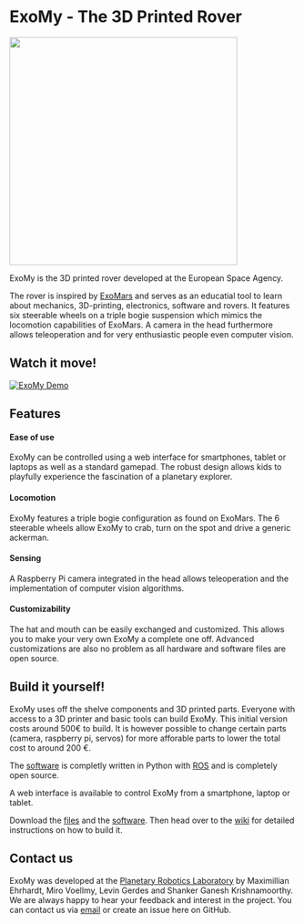 # ExoMy - The 3D Printed Rover

<img src="https://github.com/esa-prl/ExoMy/wiki/images/beauty_shots/edu_assembly/DSC05713.jpg" width="400">

ExoMy is the 3D printed rover developed at the European Space Agency.

The rover is inspired by [ExoMars](http://www.esa.int/Science_Exploration/Human_and_Robotic_Exploration/Exploration/ExoMars) and serves as an educatial tool to learn about mechanics, 3D-printing, electronics, software and rovers.
It features six steerable wheels on a triple bogie suspension which mimics the locomotion capabilities of ExoMars. A camera in the head furthermore allows teleoperation and for very enthusiastic people even computer vision.

## Watch it move!
[![ExoMy Demo](https://raw.githubusercontent.com/wiki/esa-prl/ExoMy/gifs/rock_climbing.gif)](https://youtu.be/cfDAxUTxCXE)

## Features
#### Ease of use
ExoMy can be controlled using a web interface for smartphones, tablet or laptops as well as a standard gamepad.
The robust design allows kids to playfully experience the fascination of a planetary explorer. 
<!-- TODO: Add a picture of the tablet GUI -->

#### Locomotion
ExoMy features a triple bogie configuration as found on ExoMars. The 6 steerable wheels allow ExoMy to crab, turn on the spot and drive a generic ackerman.

<!-- TODO: Add GIF of Locomotion Modes -->

#### Sensing
A Raspberry Pi camera integrated in the head allows teleoperation and the implementation of computer vision algorithms.

#### Customizability
The hat and mouth can be easily exchanged and customized. This allows you to make your very own ExoMy a complete one off. Advanced customizations are also no problem as all hardware and software files are open source.
<!-- TODO: Add GIF of Hats -->
<!-- TODO: Add GIF of Mouth -->


## Build it yourself!
ExoMy uses off the shelve components and 3D printed parts. Everyone with access to a 3D printer and basic tools can build ExoMy. This initial version costs around 500€ to build. It is however possible to change certain parts (camera, raspberry pi, servos) for more afforable parts to lower the total cost to around 200 €.

The [software](https://github.com/esa-prl/ExoMy_Software) is completly written in Python with [ROS](https://www.ros.org/) and is completely open source.

A web interface is available to control ExoMy from a smartphone, laptop or tablet.

Download the [files](https://github.com/esa-prl/ExoMy) and the [software](https://github.com/esa-prl/ExoMy_Software).
Then head over to the [wiki](https://github.com/esa-prl/ExoMy/wiki) for detailed instructions on how to build it.

## Contact us
ExoMy was developed at the [Planetary Robotics Laboratory](http://www.esa.int/Enabling_Support/Space_Engineering_Technology/Planetary_Robotics_Laboratory) by  Maximillian Ehrhardt, Miro Voellmy, Levin Gerdes and Shanker Ganesh Krishnamoorthy.
We are always happy to hear your feedback and interest in the project. You can contact us via [email](mailto:miro.voellmy@esa.int?subject=[ExoMy]%20Inquiry) or create an issue here on GitHub.
